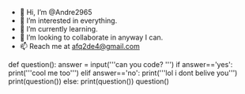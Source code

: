 - 👋 Hi, I’m @Andre2965
- 👀 I’m interested in everything. 
- 🌱 I’m currently learning.
- 💞️ I’m looking to collaborate in anyway I can.
- 📫 Reach me at afq2de4@gmail.com 

def question():
	answer = input('''can you code?  ''')
	if answer=='yes':
		print('''cool me too''')
	elif answer=='no':
		print('''lol i dont belive you''')
		print(question())
	else:
		print(question())
question()
